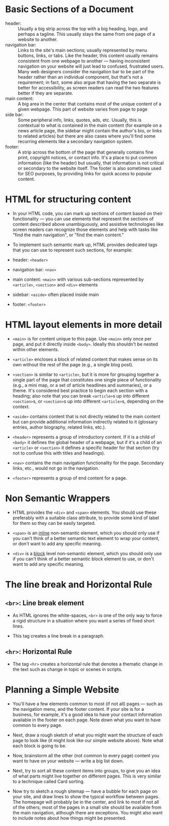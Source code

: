 # Basic Sections of a Document
<dl>

<dt> header: </dt>
<dd> 
Usually a big strip across the top with a big heading, logo, and perhaps a tagline. This usually stays the same from one page of a website to another. 
</dd>

<dt> navigation bar: </dt>
<dd> 
Links to the site's main sections; usually represented by menu buttons, links, or tabs. Like the header, this content usually remains consistent from one webpage to another — having inconsistent navigation on your website will just lead to confused, frustrated users. Many web designers consider the navigation bar to be part of the header rather than an individual component, but that's not a requirement; in fact, some also argue that having the two separate is better for accessibility, as screen readers can read the two features better if they are separate. 
</dd>

<dt> main content: </dt>
<dd> 
A big area in the center that contains most of the unique content of a given webpage. This part of website varies from page to page 
</dd>

<dt> side bar: </dt>
<dd>
 Some peripheral info, links, quotes, ads, etc. Usually, this is contextual to what is contained in the main content (for example on a news article page, the sidebar might contain the author's bio, or links to related articles) but there are also cases where you'll find some recurring elements like a secondary navigation system. 
 </dd>

<dt> footer: </dt>
<dd>
A strip across the bottom of the page that generally contains fine print, copyright notices, or contact info. It's a place to put common information (like the header) but usually, that information is not critical or secondary to the website itself. The footer is also sometimes used for SEO purposes, by providing links for quick access to popular content.
</dd>

</dl>

# HTML for structuring content
- In your HTML code, you can mark up sections of content based on their functionality — you can use elements that represent the sections of content described above unambiguously, and assistive technologies like screen readers can recognize those elements and help with tasks like "find the main navigation", or "find the main content." 

- To implement such semantic mark up, HTML provides dedicated tags that you can use to represent such sections, for example:

- header: `<header>`
- navigation bar: `<nav>`
- main content: `<main>` with various sub-sections represented by `<article>`, `<section>` and `<div>` elements
- sidebar: `<aside>` often placed inside main
- footer: `<footer>`

# HTML layout elements in more detail
- `<main>` is for content unique to this page. Use `<main>` only once per page, and put it directly inside `<body>`. Ideally this shouldn't be nested within other elements.

- `<article>` encloses a block of related content that makes sense on its own without the rest of the page (e.g., a single blog post).

- `<section>` is similar to `<article>`, but it is more for grouping together a single part of the page that constitutes one single piece of functionality (e.g., a mini map, or a set of article headlines and summaries), or a theme. It's considered best practice to begin each section with a heading; also note that you can break `<article>`s up into different `<section>`s, or `<section>`s up into different `<article>`s, depending on the context.

- `<aside>` contains content that is not directly related to the main content but can provide additional information indirectly related to it (glossary entries, author biography, related links, etc.).

- `<header>` represents a group of introductory content. If it is a child of `<body>` it defines the global header of a webpage, but if it's a child of an `<article>` or `<section>` it defines a specific header for that section (try not to confuse this with titles and headings).

- `<nav>` contains the main navigation functionality for the page. Secondary links, etc., would not go in the navigation.

- `<footer>` represents a group of end content for a page.

# Non Semantic Wrappers
- HTML provides the `<div>` and `<span>` elements. You should use these preferably with a suitable class attribute, to provide some kind of label for them so they can be easily targeted.

- `<span>` is an <u>inline</u> non-semantic element, which you should only use if you can't think of a better semantic text element to wrap your content, or don't want to add any specific meaning. 

- `<div>` is a <u>block</u> level non-semantic element, which you should only use if you can't think of a better semantic block element to use, or don't want to add any specific meaning.

# The line break and Horizontal Rule
## `<br>`: Line break element
- As HTML ignores the white-spaces, `<br>` is one of the only way to force a rigid structure in a situation where you want a series of fixed short lines.

- This tag creates a line break in a paragraph. 

## `<hr>`: Horizontal Rule
- The tag `<hr>` creates a horizontal rule that denotes a thematic change in the text such as change in topic or scenes in scripts.

# Planning a Simple Website
- You'll have a few elements common to most (if not all) pages — such as the navigation menu, and the footer content. If your site is for a business, for example, it's a good idea to have your contact information available in the footer on each page. Note down what you want to have common to every page.

- Next, draw a rough sketch of what you might want the structure of each page to look like (it might look like our simple website above). Note what each block is going to be.

- Now, brainstorm all the other (not common to every page) content you want to have on your website — write a big list down.

- Next, try to sort all these content items into groups, to give you an idea of what parts might live together on different pages. This is very similar to a technique called Card sorting.

- Now try to sketch a rough sitemap — have a bubble for each page on your site, and draw lines to show the typical workflow between pages. The homepage will probably be in the center, and link to most if not all of the others; most of the pages in a small site should be available from the main navigation, although there are exceptions. You might also want to include notes about how things might be presented.